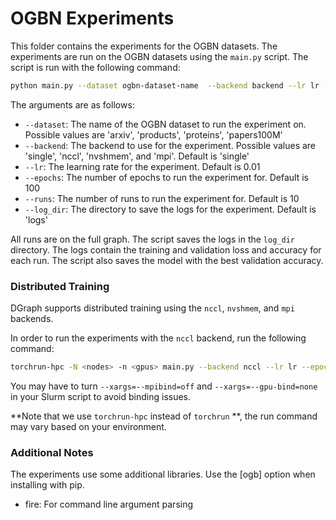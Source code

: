 # OGBN Experiments

This folder contains the experiments for the OGBN datasets. The experiments are run on the OGBN datasets using the `main.py` script. The script is run with the following command:

```bash
python main.py --dataset ogbn-dataset-name  --backend backend --lr lr --epochs epochs --runs runs --log_dir log-dir
```

The arguments are as follows:
- `--dataset`: The name of the OGBN dataset to run the experiment on. Possible values are 'arxiv', 'products', 'proteins', 'papers100M'
- `--backend`: The backend to use for the experiment. Possible values are 'single', 'nccl', 'nvshmem', and 'mpi'. Default is 'single'
- `--lr`: The learning rate for the experiment. Default is 0.01
- `--epochs`: The number of epochs to run the experiment for. Default is 100
- `--runs`: The number of runs to run the experiment for. Default is 10
- `--log_dir`: The directory to save the logs for the experiment. Default is 'logs'

All runs are on the full graph. The script saves the logs in the `log_dir` directory. The logs contain the training and validation loss and accuracy for each run. The script also saves the model with the best validation accuracy.

### Distributed Training

DGraph supports distributed training using the `nccl`, `nvshmem`, and `mpi` backends. 

In order to run the experiments with the `nccl` backend, run the following command:

```bash
torchrun-hpc -N <nodes> -n <gpus> main.py --backend nccl --lr lr --epochs epochs --runs runs --node_rank_placement_file <file_dir> --log_dir log-dir
```
You may have to turn ``--xargs=--mpibind=off`` and ``--xargs=--gpu-bind=none`` in your Slurm script to avoid binding issues.

**Note that we use `torchrun-hpc` instead of `torchrun` **, the run command may vary based on your environment.



### Additional Notes
The experiments use some additional libraries. Use the [ogb] option
when installing with pip.

- fire: For command line argument parsing
